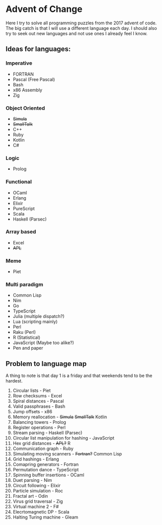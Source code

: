 # Advent of Change

Here I try to solve all programming puzzles from the 2017 advent of code. The big catch is that I will use a different language each day. I should also try to seek out new languages and not use ones I already feel I know.


## Ideas for languages:

### Imperative
- FORTRAN
- Pascal (Free Pascal)
- Bash
- x86 Assembly
- Zig

### Object Oriented
- ~~Simula~~
- ~~SmallTalk~~
- C++
- Ruby
- Kotlin
- C#

### Logic
- Prolog

### Functional
- OCaml
- Erlang
- Elixir
- PureScript
- Scala
- Haskell (Parsec)

### Array based
- Excel
- ~~APL~~

### Meme
- Piet

### Multi paradigm
- Common Lisp
- Nim
- Go
- TypeScript
- Julia		(multiple dispatch?)
- Lua 		(scripting mainly)
- Perl
- Raku 		(Perl)
- R		(Statistical)
- JavaScript	(Maybe too alike?)
- Pen and paper


## Problem to language map

A thing to note is that day 1 is a friday and that weekends tend to be the hardest.

1. Circular lists - Piet
2. Row checksums - Excel
3. Spiral distances - Pascal
4. Valid passphrases - Bash
5. Jump offsets - x86
6. Memory reallocation - ~~Simula~~ ~~SmallTalk~~ Kotlin
7. Balancing towers - Prolog
8. Register operations - Perl
9. Stream parsing - Haskell (Parsec)
10. Circular list manipulation for hashing - JavaScript
11. Hex grid distances - ~~APL?~~ R
12. Communication graph - Ruby
13. Simulating moving scanners - ~~Fortran?~~ Common Lisp
14. Grid hashings - Erlang
15. Comapring generators - Fortran
16. Permutation dance - TypeScript
17. Spinning buffer insertions - OCaml
18. Duet parsing - Nim
19. Circuit following - Elixir
20. Particle simulation - Roc
21. Fractal art - Odin
22. Virus grid traversal - Zig
23. Virtual machine 2 - F#
24. Elecrtomagnetic DP - Scala
25. Halting Turing machine - Gleam
